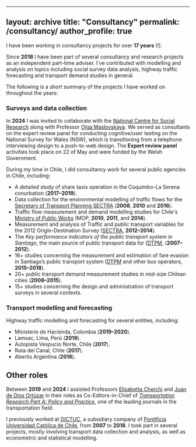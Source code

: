 
---
layout: archive
title: "Consultancy"
permalink: /consultancy/
author_profile: true
---

I have been working in consultancy projects for over **17 years** (!).

Since **2018** I have been part of several consultancy and research projects as an independent part-time adviser. I've contributed with modelling and analysis on topics including social survey data analysis, highway traffic forecasting and transport demand studies in general.

The following is a short summary of the projects I have worked on throughout the years:

### Surveys and data collection

In **2024** I was invited to collaborate with the [National Centre for Social Research](https://natcen.ac.uk/) along with Professor [Olga Maslovskaya](https://www.southampton.ac.uk/people/5wzzpw/doctor-olga-maslovskaya). We served as consultants on the expert review panel for conducting cognitive/user testing on the National Survey for Wales (NSW), which is transitioning from a telephone interviewing design to a push-to-web design. The **Expert review panel** activities took place on 22 of May and were funded by the Welsh Government.  

During my time in Chile, I did consultancy work for several public agencies in Chile, including:

* A detailed study of share taxis operation in the Coquimbo-La Serena conurbation (**2017–2019**).
* Data collection for the environmental modelling of traffic flows for the [Secretary of Transport Planning SECTRA](https://www.sectra.gob.cl/) (**2008**, **2010** and **2016**).
* Traffic flow measurement and demand modelling studies for Chile's [Ministry of Public Works](https://planeamiento.mop.gob.cl/) (MOP, **2010**, **2011**, and **2014**).
* Measurement and analysis of Traffic and public transport variables for the 2012 Origin-Destination Survey ([SECTRA](https://www.sectra.gob.cl/), **2012–2014**).
* The _Key performance indicators of the public transport system in Santiago_, the main source of public transport data for ([DTPM](https://www.dtpm.cl/), (**2007–2012**).
* 16+ studies concerning the measurement and estimation of fare evasion in Santiago’s public transport system ([DTPM](https://www.dtpm.cl/) and other bus operators, **2015–2018**).
* 20+ public transport demand measurement studies in mid-size Chilean cities (**2008–2015**).
* 15+ studies concerning the design and administration of transport surveys in several contexts.

### Transport modelling and forecasting

Highway traffic modelling and forecasting for several entities, including:

* Ministerio de Hacienda, Colombia (**2019–2020**).
* Lamsac, Lima, Perú (**2019**).
* Autopista Vespucio Norte, Chile (**2017**).
* Ruta del Canal, Chile (**2017**).
* Abertis Argentina (**2016**).

## Other roles

Between **2019** and **2024** I assisted Professors [Elisabetta Cherchi](https://www.ncl.ac.uk/engineering/staff/profile/elisabettacherchi.html) and [Juan de Dios Ortúzar](https://www.ing.uc.cl/academicos-e-investigadores/juan-de-dios-ortuzar-salas/) in their roles as Co-Editors-in-Chief of [*Transportation Research Part A: Policy and Practice*](https://www.journals.elsevier.com/transportation-research-part-a-policy-and-practice), one of the leading journals in the transportation field.

I previously worked at [DICTUC](http://www.dictuc.cl), a subsidiary company of [Pontificia Universidad Católica de Chile](http://www.puc.cl), from **2007** to **2018**. I took part in several projects, mostly involving transport data collection and analysis, as well as econometric and statistical modelling. 
